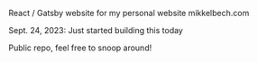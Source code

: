React / Gatsby website for my personal website mikkelbech.com

Sept. 24, 2023: Just started building this today

Public repo, feel free to snoop around!
